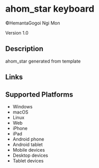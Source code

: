 ahom_star keyboard
==============

©HemantaGogoi Ngi Mon

Version 1.0

Description
-----------

ahom_star generated from template

Links
-----

Supported Platforms
-------------------
 * Windows
 * macOS
 * Linux
 * Web
 * iPhone
 * iPad
 * Android phone
 * Android tablet
 * Mobile devices
 * Desktop devices
 * Tablet devices

